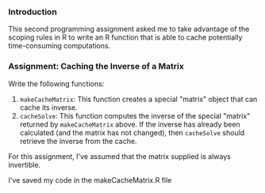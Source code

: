 ### Introduction

This second programming assignment asked me to take advantage of the scoping rules in R to write an R
function that is able to cache potentially time-consuming computations.

### Assignment: Caching the Inverse of a Matrix

Write the following functions:

1.  `makeCacheMatrix`: This function creates a special "matrix" object
    that can cache its inverse.
2.  `cacheSolve`: This function computes the inverse of the special
    "matrix" returned by `makeCacheMatrix` above. If the inverse has
    already been calculated (and the matrix has not changed), then
    `cacheSolve` should retrieve the inverse from the cache.

For this assignment, I've assumed that the matrix supplied is always
invertible.

I've saved my code in the makeCacheMatrix.R file
